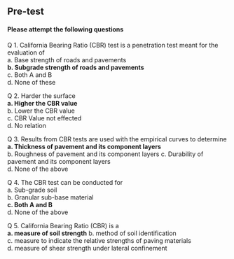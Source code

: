 ## <b> Pre-test</b>
#### Please attempt the following questions

Q 1. California Bearing Ratio (CBR) test is a penetration test meant for the evaluation of  
a. Base strength of roads and pavements  
<b>b. Subgrade strength of roads and pavements</b>  
c. Both A and B  
d. None of these    

Q 2. Harder the surface  
<b>a. Higher the CBR value</b>  
b. Lower the CBR value  
c. CBR Value not effected  
d. No relation    

Q 3. Results from CBR tests are used with the empirical curves to determine  
<b>a. Thickness of pavement and its component layers</b>  
b. Roughness of pavement and its component layers
c. Durability of pavement and its component layers  
d. None of the above    

Q 4. The CBR test can be conducted for  
a. Sub-grade soil  
b. Granular sub-base material  
<b>c. Both A and B</b>  
d. None of the above    

Q 5. California Bearing Ratio (CBR) is a  
<b>a. measure of soil strength</b> 
b. method of soil identification  
c. measure to indicate the relative strengths of paving materials  
d. measure of shear strength under lateral confinement    
